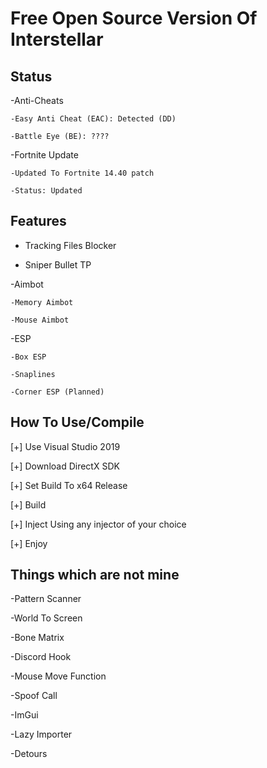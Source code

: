 #  Free Open Source Version Of Interstellar

## Status

-Anti-Cheats

    -Easy Anti Cheat (EAC): Detected (DD)
    
    -Battle Eye (BE): ????
    
-Fortnite Update 

    -Updated To Fortnite 14.40 patch
    
    -Status: Updated

## Features

- Tracking Files Blocker

- Sniper Bullet TP

-Aimbot

    -Memory Aimbot
  
    -Mouse Aimbot
  
-ESP

    -Box ESP
  
    -Snaplines
  
    -Corner ESP (Planned)
    
    
## How To Use/Compile

[+] Use Visual Studio 2019

[+] Download DirectX SDK

[+] Set Build To x64 Release

[+] Build

[+] Inject Using any injector of your choice

[+] Enjoy
 
 
 
 
## Things which are not mine

-Pattern Scanner

-World To Screen

-Bone Matrix

-Discord Hook

-Mouse Move Function

-Spoof Call

-ImGui

-Lazy Importer

-Detours
